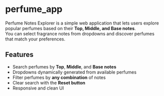 # perfume_app
Perfume Notes Explorer is a simple web application that lets users explore popular perfumes based on their **Top, Middle, and Base notes**.  
You can select fragrance notes from dropdowns and discover perfumes that match your preferences.


## Features

- Search perfumes by **Top**, **Middle**, and **Base notes**
- Dropdowns dynamically generated from available perfumes
- Filter perfumes by **any combination** of notes
- Clear search with the **Reset button**
- Responsive and clean UI
